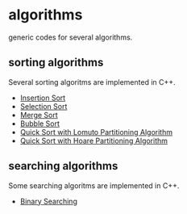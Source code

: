 # algorithms
generic codes for several algorithms.

## sorting algorithms
Several sorting algoritms are implemented in C++.

- [Insertion Sort](./sorting/insertionSorting.cpp)
- [Selection Sort](./sorting/selectionSorting.cpp)
- [Merge Sort](./sorting/mergeSort.cpp)
- [Bubble Sort](./sorting/bubbleSort.cpp)
- [Quick Sort with Lomuto Partitioning Algorithm](./sorting/quickSort_lomutoPartition.cpp)
- [Quick Sort with Hoare Partitioning Algorithm](./sorting/quickSort_hoarePartition.cpp)




## searching algorithms
Some searching algoritms are implemented in C++.

- [Binary Searching](./searching/binarySearch.cpp)
